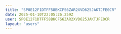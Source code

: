 ```yaml
---
title: "SP0E12F1DTFF58BKCFS6ZAR2XVD625JAKTJFE0CR"
date: 2025-01-10T22:05:26.259Z
user: SP0E12F1DTFF58BKCFS6ZAR2XVD625JAKTJFE0CR
layout: "users"
---
```

    